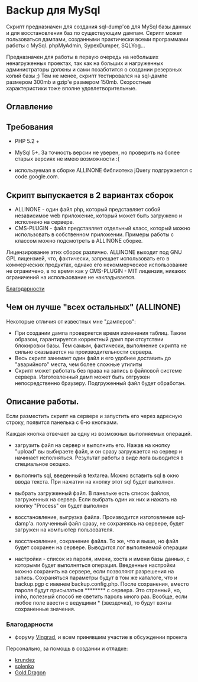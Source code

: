 # Backup для MySql

Скрипт предназначен для создания sql-dump'ов для MySql базы данных и для восстановления баз по существующим дампам. Скрипт может пользоваться дампами, созданными практически всеми программами работы с MySql. phpMyAdmin, SypexDumper, SQLYog...

Предназначен для работы в первую очередь на небольших ненагруженных проектах, так как на больших и нагруженных администраторы должны и сами позаботится о создании резервных копий базы ;)
Тем не менее, скрипт тестировался на sql-дампе размером 300mb и gzip'е размером 150mb. Скоростные характеристики тоже вполне удовлетворительные.

## Оглавление

## Требования

* PHP 5.2 +

* MySql  5+. За точность версии не уверен, но проверить на более старых версиях не имею возможности :(

* используемая в сборке ALLINONE библиотека jQuery подгружается с code.google.com.

## Скрипт выпускается в 2 вариантах сборок

*  ALLINONE - один файл php, который представляет собой независимое web приложение, который может быть загружено и исполнено на сервере.
*  CMS-PLUGIN - файл представляет отдельный класс, который можно использовать в собственном приложении. Примеры работы с классом можно подсмотреть в ALLINONE сборке.

Лицензирование этих сборок различно. ALLINONE выходит под GNU GPL лицензией, что, фактически, запрещает использовать его в коммерческих продуктах, однако его некоммерческое использование не ограничено, в то время как у CMS-PLUGIN - MIT лицензия, никаких ограничений на использование не накладывается.

[Благодарности](#thanks)

## Чем он лучше "всех остальных" (ALLINONE)

Некоторые отличия от известных мне "дамперов":

*   При создании дампа проверяется время изменения таблиц. Таким образом, гарантируется корректный дамп при отсутствии блокировки базы. Тем самым, фактически, выполнение скрипта не сильно сказывается на производительности сервера.
*   Весь скрипт занимает один файл и его удобнее доставить до "аварийного" места, чем более сложные утилиты
*   Скрипт может работать без права на запись в файловой системе сервера. Изготовленный дамп может быть отгружен непосредственно браузеру. Подгруженный файл будет обработан.

## Описание работы.

Если разместить скрипт на сервере и запустить его через адресную строку, появится панелька с 6-ю кнопками.

Каждая кнопка отвечает за одну из возможных выполняемых операций.

* загрузить файл на сервер и выполнить его. Нажав на кнопку "upload" вы выбираете файл, и он сразу загружается на сервер и начинает исполняться. Результат работы в виде лога выводится в специальное окошко.

* выполнить sql, введенный в textarea. Можно вставить sql в окно ввода текста. При нажатии на кнопку этот sql будет выполнен.

* выбрать загруженный файл. В панельке есть список файлов, загруженных на сервер. Если выбрать один их них и нажать на кнопку "Process" он будет выполнен

* восстановление, выгрузка файла. Производится изготовление sql-damp'а. полученный файл сразу, не сохраняясь на сервере, будет загружен на компьютер пользователя.

* восстановление, сохранение файла. То же, что и выше, но файл будет сохранен на сервере. Выводится лог выполняемой операции

* настройки - список из пароля, имени, хоста и имени базы данных, с которыми будет выполняться операция.  Введенные настройки можно сохранить на сервере, если позволяют разрешения на запись. Сохраняться параметры будут в том же каталоге, что и backup.pgp с именем backup.config.php. После сохранения, вместо пароля будут присылаться ******** с сервера. Это странный, но, imho, полезный способ не светить пароль много раз. Вообще, если любое поле ввести с ведущими * (звездочка), то будут взяты сохраненные значения.

### Благодарности<a name="thanks"/>

*   форуму [Vingrad](http://forum.vingrad.ru), и всем принявшим участие в обсуждении проекта

Персонально, за помощь в создании и отладке:

* [krundez](https://github.com/krundetz)
* [solenko](http://forum.vingrad.ru/users/solenko)
* [Gold Dragon](http://forum.vingrad.ru/users/Gold%20Dragon)
